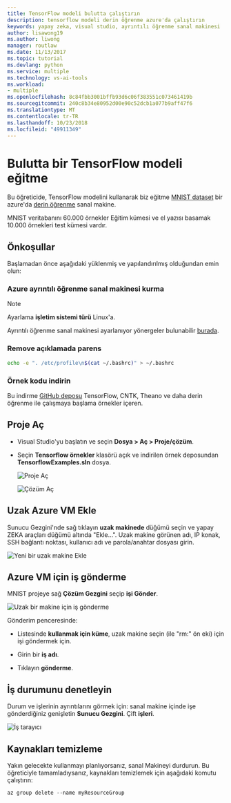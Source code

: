```yaml
---
title: TensorFlow modeli bulutta çalıştırın
description: tensorflow modeli derin öğrenme azure'da çalıştırın
keywords: yapay zeka, visual studio, ayrıntılı öğrenme sanal makinesi
author: lisawong19
ms.author: liwong
manager: routlaw
ms.date: 11/13/2017
ms.topic: tutorial
ms.devlang: python
ms.service: multiple
ms.technology: vs-ai-tools
ms.workload:
- multiple
ms.openlocfilehash: 8c84fbb3001bffb93d6c06f383551c073461419b
ms.sourcegitcommit: 240c8b34e80952d00e90c52dcb1a077b9aff47f6
ms.translationtype: MT
ms.contentlocale: tr-TR
ms.lasthandoff: 10/23/2018
ms.locfileid: "49911349"
---
```

# <a name="train-a-tensorflow-model-in-the-cloud"></a>Bulutta bir TensorFlow modeli eğitme

Bu öğreticide, TensorFlow modelini kullanarak biz eğitme [MNIST dataset](http://yann.lecun.com/exdb/mnist/) bir azure'da [derin öğrenme](https://docs.microsoft.com/azure/machine-learning/data-science-virtual-machine/deep-learning-dsvm-overview) sanal makine.

MNIST veritabanını 60.000 örnekler Eğitim kümesi ve el yazısı basamak 10.000 örnekleri test kümesi vardır.

## <a name="prerequisites"></a>Önkoşullar
Başlamadan önce aşağıdaki yüklenmiş ve yapılandırılmış olduğundan emin olun:

### <a name="setup-azure-deep-learning-virtual-machine"></a>Azure ayrıntılı öğrenme sanal makinesi kurma

> [!NOTE]
> Ayarlama **işletim sistemi türü** Linux'a.

Ayrıntılı öğrenme sanal makinesi ayarlanıyor yönergeler bulunabilir [burada](https://docs.microsoft.com/azure/machine-learning/data-science-virtual-machine/provision-deep-learning-dsvm).

### <a name="remove-comment-in-parens"></a>Remove açıklamada parens

```bash
echo -e ". /etc/profile\n$(cat ~/.bashrc)" > ~/.bashrc
```

### <a name="download-sample-code"></a>Örnek kodu indirin

Bu indirme [GitHub deposu](https://github.com/Microsoft/samples-for-ai) TensorFlow, CNTK, Theano ve daha derin öğrenme ile çalışmaya başlama örnekler içeren.

## <a name="open-project"></a>Proje Aç

- Visual Studio'yu başlatın ve seçin **Dosya > Aç > Proje/çözüm**.

- Seçin **Tensorflow örnekler** klasörü açık ve indirilen örnek deposundan **TensorflowExamples.sln** dosya.

   ![Proje Aç](media/tensorflow-local/open-project.png)

   ![Çözüm Aç](media/tensorflow-local/open-solution.png)

## <a name="add-azure-remote-vm"></a>Uzak Azure VM Ekle

Sunucu Gezgini'nde sağ tıklayın **uzak makinede** düğümü seçin ve yapay ZEKA araçları düğümü altında "Ekle...". Uzak makine görünen adı, IP konak, SSH bağlantı noktası, kullanıcı adı ve parola/anahtar dosyası girin.

![Yeni bir uzak makine Ekle](media/tensorflow-vm/add-remote-vm.png)

## <a name="submit-job-to-azure-vm"></a>Azure VM için iş gönderme
MNIST projeye sağ **Çözüm Gezgini** seçip **işi Gönder**.

![Uzak bir makine için iş gönderme](media/tensorflow-vm/job-submission.png)

Gönderim penceresinde:

- Listesinde **kullanmak için küme**, uzak makine seçin (ile "rm:" ön eki) için işi göndermek için.

- Girin bir **iş adı**.

- Tıklayın **gönderme**.

## <a name="check-status-of-job"></a>İş durumunu denetleyin
Durum ve işlerinin ayrıntılarını görmek için: sanal makine içinde işe gönderdiğiniz genişletin **Sunucu Gezgini**. Çift **işleri**.

![İş tarayıcı](media/tensorflow-vm/job-browser.png)

## <a name="clean-up-resources"></a>Kaynakları temizleme

Yakın gelecekte kullanmayı planlıyorsanız, sanal Makineyi durdurun. Bu öğreticiyle tamamladıysanız, kaynakları temizlemek için aşağıdaki komutu çalıştırın:

```azurecli-interactive
az group delete --name myResourceGroup
```
